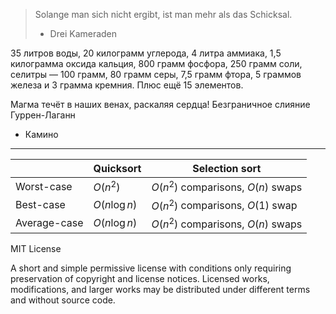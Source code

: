 > Solange man sich nicht ergibt, ist man mehr als das Schicksal.
> - Drei Kameraden

35 литров воды, 20 килограмм углерода, 4 литра аммиака, 1,5 килограмма оксида кальция, 800 грамм фосфора, 250 грамм соли, селитры — 100 грамм, 80 грамм серы, 7,5 грамм фтора, 5 граммов железа и 3 грамма кремния. Плюс ещё 15 элементов.

Магма течёт в наших венах, раскаляя сердца! Безграничное слияние Гуррен-Лаганн
- Камино

------------------------------------------------------------------------------------
|              | Quicksort     | Selection sort                     |
| ------------ | ------------- | ---------------------------------- |
| Worst-case   | $O(n^2)$      | $O(n^2)$ comparisons, $O(n)$ swaps |
| Best-case    | $O(n\log{n})$ | $O(n^2)$ comparisons, $O(1)$ swap  |
| Average-case | $O(n\log{n})$ | $O(n^2)$ comparisons, $O(n)$ swaps |

MIT License

A short and simple permissive license with conditions only requiring preservation of copyright and license notices. Licensed works, modifications, and larger works may be distributed under different terms and without source code.

